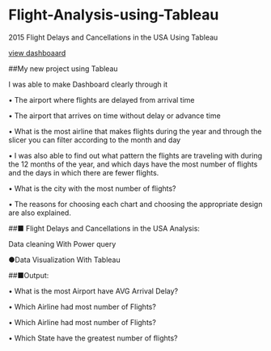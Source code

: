 # Flight-Analysis-using-Tableau
2015 Flight Delays and Cancellations in the USA Using Tableau

[view dashboaard](https://public.tableau.com/views/flight_16617321141490/2015FlightDelaysandCancellations?:language=en-US&:display_count=n&:origin=viz_share_link)

##My new project using Tableau


I was able to make Dashboard clearly through it

• The airport where flights are delayed from arrival time

• The airport that arrives on time without delay or advance time

• What is the most airline that makes flights during the year and through the slicer you can filter according to the month and day

• I was also able to find out what pattern the flights are traveling with during the 12 months of the year, and which days have the most number of flights and the days in which there are fewer flights.

• What is the city with the most number of flights?

• The reasons for choosing each chart and choosing the appropriate design are also explained.

##■ Flight Delays and Cancellations in the USA Analysis:

Data cleaning With Power query

●Data Visualization With Tableau


##■Output:

• What is the most Airport have AVG Arrival Delay?

• Which Airline had most number of Flights?

• Which Airline had most number of Flights?

• Which State have the greatest number of flights?


